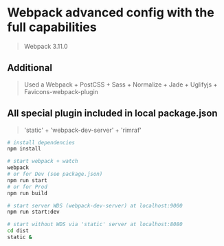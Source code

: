 # Webpack advanced config with the full capabilities

> Webpack 3.11.0

## Additional

> Used a Webpack + PostCSS + Sass + Normalize + Jade + Uglifyjs + Favicons-webpack-plugin

## All special plugin included in local package.json

> 'static' + 'webpack-dev-server' + 'rimraf'

``` bash
# install dependencies
npm install

# start webpack + watch
webpack
# or for Dev (see package.json)
npm run start
# or for Prod
npm run build

# start server WDS (webpack-dev-server) at localhost:9000
npm run start:dev

# start without WDS via 'static' server at localhost:8080
cd dist
static &

```